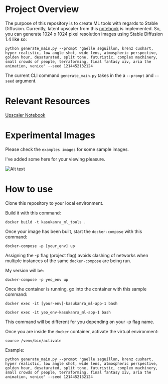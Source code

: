 # Project Overview
The purpose of this repository is to create ML tools with regards to Stable Diffusion. Currently, latent upscaler from this [notebook](https://colab.research.google.com/drive/1o1qYJcFeywzCIdkfKJy7cTpgZTCM2EI4) is implemented. So, you can generate 1024 x 1024 pixel resolution images using Stable Diffusion 1.4 like so:

```
python generate_main.py --prompt "gaelle seguillon, krenz cushart, hyper realistic, low angle shot, wide lens, atmospheric perspective, golden hour, desaturated, split tone, futuristic, complex machinery, small crowds of people, terraforming, final fantasy xiv, aria the animation, venice" --seed 1214452132124
```

The current CLI command `generate_main.py` takes in the a `--prompt` and `--seed` argument.  

# Relevant Resources
[Upscaler Notebook](https://colab.research.google.com/drive/1o1qYJcFeywzCIdkfKJy7cTpgZTCM2EI4)

# Experimental Images
Please check the `examples images` for some sample images.

I've added some here for your viewing pleasure.

![Alt text](URL)

# How to use
Clone this repository to your local environment.

Build it with this command:
```
docker build -t kasukanra_ml_tools .
```

Once your image has been built, start the `docker-compose` with this command:

```
docker-compose -p [your_env] up
```

Assigning the -p flag (project flag) avoids clashing of networks when multiple instances of the same `docker-compose` are being run.

My version will be:

```
docker-compose -p yeo_env up
```

Once the container is running, go into the container with this sample command:


```
docker exec -it [your-env]-kasukanra_ml-app-1 bash
```

```
docker exec -it yeo_env-kasukanra_ml-app-1 bash
```

This command will be different for you depending on your -p flag name.

Once you are inside the `docker` container, activate the virtual environment:

```
source /venv/bin/activate
```

Example:
```
python generate_main.py --prompt "gaelle seguillon, krenz cushart, hyper realistic, low angle shot, wide lens, atmospheric perspective, golden hour, desaturated, split tone, futuristic, complex machinery, small crowds of people, terraforming, final fantasy xiv, aria the animation, venice" --seed 1214452132124
```